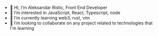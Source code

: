 - 👋 Hi, I’m Aleksandar Ristic, Front End Developer
- 👀 I’m interested in JavaScript, React, Typescript, node
- 🌱 I’m currently learning web3, rust, vim
- 💞️ I’m looking to collaborate on any project related to technologies that I'm learning

<!---
storiaca/storiaca is a ✨ special ✨ repository because its `README.md` (this file) appears on your GitHub profile.
You can click the Preview link to take a look at your changes.
--->
